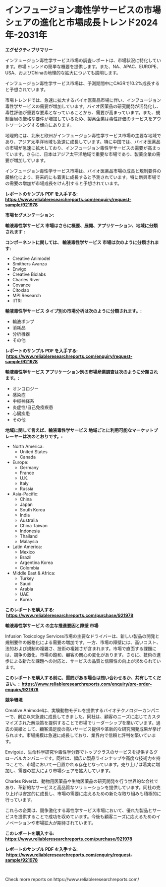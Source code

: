 <p><h1>インフュージョン毒性学サービスの市場シェアの進化と市場成長トレンド2024年-2031年</h1></p><p><strong>エグゼクティブサマリー</strong></p>
<p><p>インフュージョン毒性学サービス市場の調査レポートは、市場状況に特化しています。市場トレンドの簡単な概要を提供します。また、NA、APAC、EUROPE、USA、およびChinaの地理的な拡大についても説明します。 </p><p>インフュージョン毒性学サービス市場は、予測期間中にCAGRで10.2%成長すると予想されています。</p><p>市場トレンドでは、急速に拡大するバイオ医薬品市場に伴い、インフュージョン毒性学サービスの需要が増加しています。バイオ医薬品の研究開発が活発化し、毒性評価が重要な要素となっていることから、需要が高まっています。また、規制当局の厳格な要件が増加しているため、製薬企業は毒性評価のサービスをアウトソーシングする傾向にあります。</p><p>地理的には、北米と欧州がインフュージョン毒性学サービス市場の主要な地域であり、アジア太平洋地域も急速に成長しています。特に中国では、バイオ医薬品の市場が急速に拡大しており、インフュージョン毒性学サービスの需要が高まっています。さらに、日本はアジア太平洋地域で重要な市場であり、製薬企業の需要が増加しています。</p><p>インフュージョン毒性学サービス市場は、バイオ医薬品市場の成長と規制要件の厳格化により、将来的にも着実に成長すると予測されています。特に新興市場での需要の増加が市場成長をけん引すると予想されています。</p></p>
<p><strong>レポートのサンプル PDF を入手する: <a href="https://www.reliableresearchreports.com/enquiry/request-sample/921978">https://www.reliableresearchreports.com/enquiry/request-sample/921978</a></strong></p>
<p><strong>市場セグメンテーション:</strong></p>
<p><strong> 輸液毒性学サービス 市場はさらに概要、展開、アプリケーション、地域に分類されます :</strong></p>
<p><strong>コンポーネントに関しては、 輸液毒性学サービス 市場は次のように分類されます: &nbsp;</strong></p>
<p><ul><li>Creative Animodel</li><li>Smithers Avanza</li><li>Envigo</li><li>Creative Biolabs</li><li>Charles River</li><li>Covance</li><li>Citoxlab</li><li>MPI Research</li><li>IITRI</li></ul></p>
<p><strong> 輸液毒性学サービス タイプ別の市場分析は次のように分類されます。:</strong></p>
<p><ul><li>輸液ポンプ</li><li>消耗品</li><li>分析機器</li><li>その他</li></ul></p>
<p><strong>レポートのサンプル PDF を入手する: &nbsp;<a href="https://www.reliableresearchreports.com/enquiry/request-sample/921978">https://www.reliableresearchreports.com/enquiry/request-sample/921978</a></strong></p>
<p><strong> 輸液毒性学サービス アプリケーション別の市場産業調査は次のように分類されます。:</strong></p>
<p><ul><li>オンコロジー</li><li>感染症</li><li>中枢神経系</li><li>炎症性/自己免疫疾患</li><li>心臓疾患</li><li>その他</li></ul></p>
<p><strong>地域に関して言えば、輸液毒性学サービス 地域ごとに利用可能なマーケットプレーヤーは次のとおりです。:</strong></p>
<p><ul>
    <li>
        North America:
        <ul>
            <li>United States</li>
            <li>Canada</li>
        </ul>
    </li>
    <li>
        Europe:
        <ul>
            <li>Germany</li>
            <li>France</li>
            <li>U.K.</li>
            <li>Italy</li>
            <li>Russia</li>
        </ul>
    </li>
    <li>
        Asia-Pacific:
        <ul>
            <li>China</li>
            <li>Japan</li>
            <li>South Korea</li>
            <li>India</li>
            <li>Australia</li>
            <li>China Taiwan</li>
            <li>Indonesia</li>
            <li>Thailand</li>
            <li>Malaysia</li>
        </ul>
    </li>
    <li>
        Latin America:
        <ul>
            <li>Mexico</li>
            <li>Brazil</li>
            <li>Argentina Korea</li>
            <li>Colombia</li>
        </ul>
    </li>
    <li>
        Middle East & Africa:
        <ul>
            <li>Turkey</li>
            <li>Saudi</li>
            <li>Arabia</li>
            <li>UAE</li>
            <li>Korea</li>
        </ul>
    </li>
    </ul></p>
<p><strong>このレポートを購入する: &nbsp;<a href="https://www.reliableresearchreports.com/purchase/921978">https://www.reliableresearchreports.com/purchase/921978</a></strong></p>
<p><strong>輸液毒性学サービス の主な推進要因と障壁 市場</strong></p>
<p><p>Infusion Toxicology Services市場の主要なドライバーは、新しい製品の開発と規制要件の厳格化による需要の増加です。一方、市場の障壁には、高いコスト、法的および規制の複雑さ、技術の複雑さが含まれます。市場で直面する課題には、競争の激化、市場の飽和、顧客の関心の変化があります。さらに、技術の進歩による新たな課題への対応と、サービスの品質と信頼性の向上が求められています。</p></p>
<p><strong>このレポートを購入する前に、質問がある場合は問い合わせるか、共有してください。:&nbsp; <a href="https://www.reliableresearchreports.com/enquiry/pre-order-enquiry/921978">https://www.reliableresearchreports.com/enquiry/pre-order-enquiry/921978</a></strong></p>
<p><strong>競争環境</strong></p>
<p><p>Creative Animodelは、実験動物モデルを提供するバイオテクノロジーカンパニーで、創立以来急速に成長してきました。同社は、顧客のニーズに応じてカスタマイズされた解決策を提供することで市場でリーダーシップを築いています。過去の実績として、顧客満足度の高いサービス提供や革新的な研究開発成果が挙げられます。市場規模は急速に成長しており、業界内で信頼と評判を築いています。</p><p>Envigoは、生命科学研究や毒性学分野でトップクラスのサービスを提供するグローバルカンパニーです。同社は、幅広い製品ラインナップや高度な技術力を持つことで、市場において一目置かれる存在となっています。売り上げは着実に増加し、需要の拡大により市場シェアを拡大しています。</p><p>Charles Riverは、動物用医薬品や生物医薬品の研究開発を行う世界的な会社であり、革新的なサービスと高品質なソリューションを提供しています。同社の売り上げは安定的に成長し、市場の需要に応えるための新たな取り組みも積極的に行っています。</p><p>これらの企業は、競争激化する毒性学サービス市場において、優れた製品とサービスを提供することで成功を収めています。今後も顧客ニーズに応えるためのイノベーションや市場拡大が期待されています。</p></p>
<p><strong>このレポートを購入する: &nbsp; <a href="https://www.reliableresearchreports.com/purchase/921978">https://www.reliableresearchreports.com/purchase/921978</a></strong></p>
<p><strong>レポートのサンプル PDF を入手する: &nbsp;<a href="https://www.reliableresearchreports.com/enquiry/request-sample/921978">https://www.reliableresearchreports.com/enquiry/request-sample/921978</a></strong><strong></strong></p>
<p>&nbsp;</p>
<p>Check more reports on https://www.reliableresearchreports.com/</p>